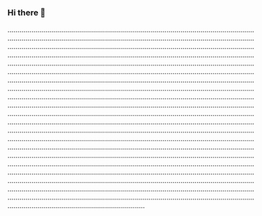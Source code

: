 ### Hi there 👋

.................................................................................................................................................................................................................................................................................................................................................................................................................................................................................................................................................................................................................................................................................................................................................................................................................................................................................................................................................................................................................................................................................................................................................................................................................................................................................................................................................................................................................................................................................................................................................................................................................................................................................................................................................................................................................................................................................................................................................................................................................................................................................................................................................................................................................................................................................................................................................................................................................................................................................................................................................................................................................................................................................................................................................................................